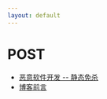 ```yaml
---
layout: default
---
```


# POST

- [恶意软件开发 -- 静态免杀](./posts/bypass.html)
- [博客前言](./posts/first.html)

